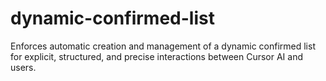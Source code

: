 # dynamic-confirmed-list
Enforces automatic creation and management of a dynamic confirmed list for explicit, structured, and precise interactions between Cursor AI and users.

